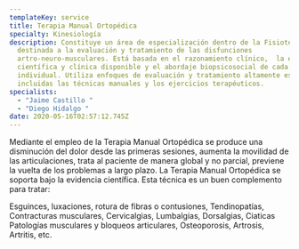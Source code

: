 ```yaml
---
templateKey: service
title: Terapia Manual Ortopédica
specialty: Kinesiología
description: Constituye un área de especialización dentro de la Fisioterapia
  destinada a la evaluación y tratamiento de las disfunciones
  artro-neuro-musculares. Está basada en el razonamiento clínico,  la evidencia
  científica y clínica disponible y el abordaje biopsicosocial de cada paciente
  individual. Utiliza enfoques de evaluación y tratamiento altamente específicos
  incluidas las técnicas manuales y los ejercicios terapéuticos.
specialists:
  - "Jaime Castillo "
  - "Diego Hidalgo "
date: 2020-05-16T02:57:12.745Z
---
```

Mediante el empleo de la Terapia Manual Ortopédica se produce una disminución del dolor desde las primeras sesiones, aumenta la movilidad de las articulaciones, trata al paciente de manera global y no parcial, previene la vuelta de los problemas a largo plazo. La Terapia Manual Ortopédica se soporta bajo la evidencia científica. Esta técnica es un buen complemento para tratar:

 Esguinces, luxaciones, rotura de fibras o contusiones,  Tendinopatías,  Contracturas musculares, Cervicalgias, Lumbalgias, Dorsalgias, Ciaticas\
 Patologías musculares y bloqueos articulares,  Osteoporosis, Artrosis, Artritis, etc.